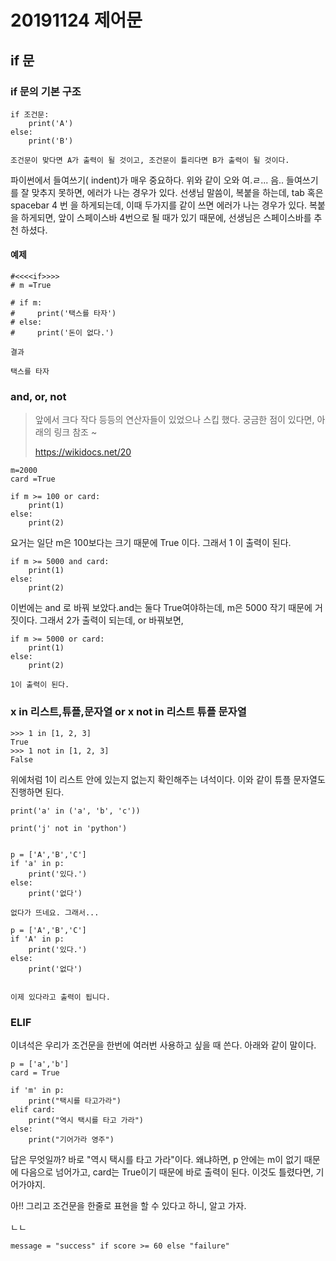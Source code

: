 # 20191124 제어문



## if 문





### if 문의 기본 구조

```
if 조건문:
	print('A')
else:
	print('B')
	
조건문이 맞다면 A가 출력이 될 것이고, 조건문이 틀리다면 B가 출력이 될 것이다.
```



파이썬에서 들여쓰기( indent)가 매우 중요하다.  위와 같이 오와 여.ㄹ... 음..  들여쓰기를 잘 맞추지 못하면, 에러가 나는 경우가 있다. 선생님 말씀이, 복붙을 하는데, tab 혹은 spacebar 4 번  을 하게되는데, 이때 두가지를 같이 쓰면 에러가 나는 경우가 있다. 복붙을 하게되면, 앞이 스페이스바 4번으로 될 때가 있기 때문에, 선생님은 스페이스바를 추천 하셨다.



#### 예제

```
#<<<<if>>>>
# m =True

# if m:
#     print('택스를 타자')
# else:
#     print('돈이 없다.')

결과

택스를 타자
```



### and, or, not

> 앞에서 크다 작다 등등의 연산자들이 있었으나 스킵 했다. 궁금한 점이 있다면, 아래의 링크 참조 ~
>
> https://wikidocs.net/20



```
m=2000
card =True

if m >= 100 or card:
    print(1)
else:
    print(2)
```



요거는  일단 m은 100보다는 크기 때문에 True 이다. 그래서 1 이 출력이 된다.



```
if m >= 5000 and card:
    print(1)
else:
    print(2)
```



이번에는 and 로 바꿔 보았다.and는 둘다 True여야하는데, m은 5000 작기 때문에 거짓이다. 그래서 2가 출력이 되는데, or 바꿔보면, 

```
if m >= 5000 or card:
    print(1)
else:
    print(2)
    
1이 출력이 된다.
```



### x in 리스트,튜플,문자열 or  x not in 리스트 튜플 문자열



```
>>> 1 in [1, 2, 3]
True
>>> 1 not in [1, 2, 3]
False
```



위에처럼 1이 리스트 안에 있는지 없는지 확인해주는 녀석이다. 이와 같이 튜플 문자열도 진행하면 된다.



```
print('a' in ('a', 'b', 'c'))

print('j' not in 'python')

```



```

p = ['A','B','C']
if 'a' in p:
    print('있다.')
else:
    print('없다')
    
없다가 뜨네요. 그래서...

p = ['A','B','C']
if 'A' in p:
    print('있다.')
else:
    print('없다')
    
    
이제 있다라고 출력이 됩니다. 
```





### ELIF

이녀석은 우리가 조건문을 한번에 여러번 사용하고 싶을 때 쓴다. 아래와 같이 말이다.

```
p = ['a','b']
card = True

if 'm' in p:
    print("택시를 타고가라")
elif card:
    print("역시 택시를 타고 가라")
else:
    print("기어가라 영주")
```



답은 무엇일까? 바로 "역시 택시를 타고 가라"이다. 왜냐하면, p 안에는 m이 없기 때문에 다음으로 넘어가고, card는 True이기 때문에 바로 출력이 된다. 이것도 틀렸다면, 기어가야지.



아!! 그리고 조건문을 한줄로 표현을 할 수 있다고 하니, 알고 가자.

ㄴㄴ

```
message = "success" if score >= 60 else "failure"
```




























